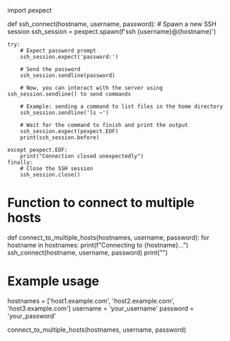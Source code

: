 import pexpect

def ssh_connect(hostname, username, password):
    # Spawn a new SSH session
    ssh_session = pexpect.spawn(f'ssh {username}@{hostname}')

    try:
        # Expect password prompt
        ssh_session.expect('password:')

        # Send the password
        ssh_session.sendline(password)

        # Now, you can interact with the server using ssh_session.sendline() to send commands

        # Example: sending a command to list files in the home directory
        ssh_session.sendline('ls ~')

        # Wait for the command to finish and print the output
        ssh_session.expect(pexpect.EOF)
        print(ssh_session.before)

    except pexpect.EOF:
        print("Connection closed unexpectedly")
    finally:
        # Close the SSH session
        ssh_session.close()

# Function to connect to multiple hosts
def connect_to_multiple_hosts(hostnames, username, password):
    for hostname in hostnames:
        print(f"Connecting to {hostname}...")
        ssh_connect(hostname, username, password)
        print("")

# Example usage
hostnames = ['host1.example.com', 'host2.example.com', 'host3.example.com']
username = 'your_username'
password = 'your_password'

connect_to_multiple_hosts(hostnames, username, password)
